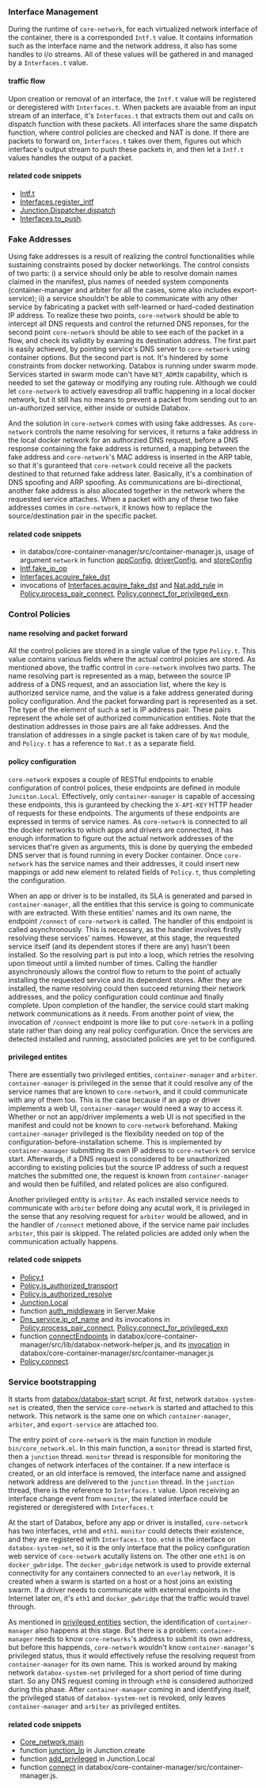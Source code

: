### Interface Management
During the runtime of `core-network`, for each virtualized network interface of the
container, there is a corresponded `Intf.t` value. It contains information such
as the interface name and the network address, it also has some handles to i/o streams.
All of these values will be gathered in and managed by a `Interfaces.t` value.
#### traffic flow
Upon creation or removal of an interface, the `Intf.t` value will be registered or deregistered with `Interfaces.t`.
When packets are avaiable from an input stream of an interface, it's `Interfaces.t` that extracts them out and calls on
dispatch function with these packets. All interfaces share the same dispatch function, where control policies are checked
and NAT is done. If there are packets to forward on, `Interfaces.t` takes over them, figures out which interface's
output stream to push these packets in, and then let a `Intf.t` values handles the output of a packet.
#### related code snippets
- [Intf.t]
- [Interfaces.register_intf]
- [Junction.Dispatcher.dispatch]
- [Interfaces.to_push].

[Intf.t]: https://github.com/me-box/core-network/blob/bd1bc85710d3ead44fdd956d633b9ef38f26fa08/lib/intf.ml#L19-L31
[Interfaces.register_intf]: https://github.com/me-box/core-network/blob/bd1bc85710d3ead44fdd956d633b9ef38f26fa08/lib/interfaces.ml#L108-L132
[Junction.Dispatcher.dispatch]: https://github.com/me-box/core-network/blob/bd1bc85710d3ead44fdd956d633b9ef38f26fa08/lib/junction.ml#L222-L242
[Interfaces.to_push]: https://github.com/me-box/core-network/blob/bd1bc85710d3ead44fdd956d633b9ef38f26fa08/lib/interfaces.ml#L75-L81


### Fake Addresses
Using fake addresses is a result of realizing the control functionalities while sustaining constraints posed by docker networkings.
The control consists of two parts: i) a service should only be able to resolve domain names claimed in the manifest,
plus names of needed system components (container-manager and arbiter for all the cases, some also includes
export-service); ii) a service shouldn't be able to communicate with any other service by fabricating a packet with self-learned
or hard-coded destination IP address. To realize these two points, `core-network` should be able to intercept all DNS
requests and control the returned DNS reponses, for the second point `core-network` should be able to see each of the packet in a flow,
and check its validity by examing its destination address.
The first part is easily achieved, by pointing service's DNS server to `core-network` using container options.
But the second part is not. It's hindered by some constraints from docker networking.
Databox is running under swarm mode. Services started in swarm mode can't have `NET_ADMIN`
capability, which is needed to set the gateway or modifying any routing rule. Although we could let `core-network` to actively eavesdrop
all traffic happening in a local docker network, but it still has no means to prevent a packet from sending out to an un-authorized
service, either inside or outside Databox.

And the solution in `core-network` comes with using fake addresses.
As `core-network` controls the name resolving for services, it returns a fake address in the local docker network for
an authorzied DNS request, before a DNS response containing the fake address is returned, a mapping between the fake address
and `core-network`'s MAC address is inserted in the ARP table, so that it's guranteed that `core-network` could receive all the packets
destined to that returned fake address later. Basically, it's a combination of DNS spoofing and ARP spoofing.
As communications are bi-directional, another fake address is also allocated together in the network where the requested service attaches.
When a packet with any of these two fake addresses comes in `core-network`, it knows how to replace the source/destination pair in the
specific packet.
#### related code snippets
- in databox/core-container-manager/src/container-manager.js, usage of argument `network` in function [appConfig], [driverConfig], and [storeConfig]
- [Intf.fake_ip_op]
- [Interfaces.acquire_fake_dst]
- invocations of [Interfaces.acquire_fake_dst] and [Nat.add_rule] in [Policy.process_pair_connect], [Policy.connect_for_privileged_exn].

[appConfig]: https://github.com/me-box/core-container-manager/blob/4ced8c8891832a936bc6fe4c3a3107ffbafa548c/src/container-manager.js#L441-L503
[driverConfig]: https://github.com/me-box/core-container-manager/blob/4ced8c8891832a936bc6fe4c3a3107ffbafa548c/src/container-manager.js#L388-L439
[storeConfig]: https://github.com/me-box/core-container-manager/blob/4ced8c8891832a936bc6fe4c3a3107ffbafa548c/src/container-manager.js#L505-L554
[Intf.fake_ip_op]: https://github.com/me-box/core-network/blob/bd1bc85710d3ead44fdd956d633b9ef38f26fa08/lib/intf.ml#L97-L121
[Interfaces.acquire_fake_dst]: https://github.com/me-box/core-network/blob/bd1bc85710d3ead44fdd956d633b9ef38f26fa08/lib/interfaces.ml#L95-L100
[Nat.add_rule]: https://github.com/me-box/core-network/blob/bd1bc85710d3ead44fdd956d633b9ef38f26fa08/lib/nat.ml#L25-L35

### Control Policies
#### name resolving and packet forward
All the control policies are stored in a single value of the type `Policy.t`. This value contains various fields
where the actual control poicies are stored.
As mentioned above, the traffic control in `core-network` involves two parts. The name resolving part is represented
as a map, between the source IP address of a DNS request, and an association list, where the key is authorized service name,
and the value is a fake address generated during policy configuration. And the packet forwarding part is represented
as a set. The type of the element of such a set is IP address pair. These pairs represent the whole set of authorized communication
entities. Note that the destination addresses in those pairs are all fake addresses. And the translation of addresses
in a single packet is taken care of by `Nat` module, and `Policy.t` has a reference to `Nat.t` as a separate field.
#### policy configuration
`core-network` exposes a couple of RESTful endpoints to enable configuration of control polices,
these endpoints are defined in module `Junciton.Local`. Effectively, only `container-manager` is capable
of accessing these endpoints, this is guranteed by checking the `X-API-KEY` HTTP header of requests for these endpoints. The arguments of these
endpoints are expressed in terms of service names. As `core-network` is connected to all the docker networks to which apps and drivers are
connected, it has enough information to figure out the actual network addresses of the services that're given as arguments, this is done by
querying the embeded DNS server that is found running in every Docker container.
Once `core-network` has the service names and their addresses, it could insert new mappings or add new element to related fields of `Policy.t`,
thus completing the configuration.

When an app or driver is to be installed, its SLA is generated and parsed in `container-manager`, all the entities that this service is going to
communicate with are extracted. With these entities' names and its own name, the endpoint `/connect` of `core-network` is called. The handler
of this endpoint is called asynchronously. This is necessary, as the handler involves firstly resolving these services' names.
However, at this stage, the requested service itself (and its dependent stores if there are any) hasn't been installed.
So the resolving part is put into a loop, which retries the resolving upon timeout until a limited number of times.
Calling the handler asynchronously allows the control flow to return to the point of actually installing the requested service and its dependent stores.
After they are installed, the name resolving could then succeed returning their network addresses, and the policy configuration could
continue and finally complete. Upon completion of the handler, the service could start making network communications as it needs.
From another point of view, the invocation of `/connect` endpoint is more like to put `core-network` in a polling state rather than doing any real policy configuration.
Once the services are detected installed and running, associated policies are yet to be configured.
#### privileged entites
There are essentially two privileged entities, `container-manager` and `arbiter`. `container-manager` is privileged in the sense that it could
resolve any of the service names that are known to `core-network`, and it could communicate with any of them too. This is the case because
if an app or driver implements a web UI, `container-manager` would need a way to access it. Whether or not an app/driver
implements a web UI is not specified in the manifest and could not be known to `core-network` beforehand. Making `container-manager` privileged
is the flexibility needed on top of the configuration-before-installation scheme.
This is implemented by `container-manager` submitting its own IP address to `core-network` on service start. Afterwards, if a DNS request
is considered to be unauthorized according to existing policies but the source IP address of such a request matches the submitted one, the
request is known from `container-manager` and would then be fulfilled, and related polices are also configured.

Another privileged entity is `arbiter`. As each installed service needs to communicate with `arbiter`
before doing any acutal work, it is privileged in the sense that any resolving request
for `arbiter` would be allowed, and in the handler of `/connect` metioned above, if the service name pair includes `arbiter`, this pair is skipped.
The related policies are added only when the communication actually happens.
#### related code snippets
- [Policy.t]
- [Policy.is_authorized_transport]
- [Policy.is_authorized_resolve]
- [Junction.Local]
- function [auth_middleware] in Server.Make
- [Dns_service.ip_of_name] and its invocations in [Policy.process_pair_connect], [Policy.connect_for_privileged_exn]
- function [connectEndpoints] in databox/core-container-manager/src/lib/databox-network-helper.js,
and its [invocation] in databox/core-container-manager/src/container-manager.js
- [Policy.connect].

[Policy.t]: https://github.com/me-box/core-network/blob/bd1bc85710d3ead44fdd956d633b9ef38f26fa08/lib/policy.ml#L25-L32
[Policy.is_authorized_transport]: https://github.com/me-box/core-network/blob/bd1bc85710d3ead44fdd956d633b9ef38f26fa08/lib/policy.ml#L170-L171
[Policy.is_authorized_resolve]: https://github.com/me-box/core-network/blob/bd1bc85710d3ead44fdd956d633b9ef38f26fa08/lib/policy.ml#L209-L217
[Policy.connect]: https://github.com/me-box/core-network/blob/bd1bc85710d3ead44fdd956d633b9ef38f26fa08/lib/policy.ml#L119-L126
[Junction.Local]: https://github.com/me-box/core-network/blob/bd1bc85710d3ead44fdd956d633b9ef38f26fa08/lib/junction.ml#L15-L211
[auth_middleware]: https://github.com/me-box/core-network/blob/bd1bc85710d3ead44fdd956d633b9ef38f26fa08/lib/server.ml#L74-L94
[Dns_service.ip_of_name]: https://github.com/me-box/core-network/blob/bd1bc85710d3ead44fdd956d633b9ef38f26fa08/lib/dns_service.ml#L44-L57
[connectEndpoints]: https://github.com/me-box/core-container-manager/blob/4ced8c8891832a936bc6fe4c3a3107ffbafa548c/src/lib/databox-network-helper.js#L54-L84
[invocation]: https://github.com/me-box/core-container-manager/blob/4ced8c8891832a936bc6fe4c3a3107ffbafa548c/src/container-manager.js#L187
[Policy.process_pair_connect]: https://github.com/me-box/core-network/blob/bd1bc85710d3ead44fdd956d633b9ef38f26fa08/lib/policy.ml#L86-L116
[Policy.connect_for_privileged_exn]: https://github.com/me-box/core-network/blob/bd1bc85710d3ead44fdd956d633b9ef38f26fa08/lib/policy.ml#L173-L190


### Service bootstrapping
It starts from [databox/databox-start] script. At first, network `databox-system-net` is created,
then the service `core-network` is started and attached to this network. This network is the same one on which `container-manager`, `arbiter`,
and `export-service` are attached too.

The entry point of `core-network` is the main function in module `bin/core_network.ml`. In this main
function, a `monitor` thread is started first, then a `junction` thread.
`monitor` thread is responsible for monitoring the changes of network interfaces of the container.
If a new interface is created, or an old interface is removed, the interface name and assigned network address are delivered to
the `junction` thread. In the `junction` thread, there is the reference to `Interfaces.t` value. Upon receiving an interface change event
from `monitor`, the related interface could be registered or deregistered with `Interfaces.t`

At the start of Databox, before any app or driver is installed, `core-network` has two interfaces, `eth0` and `eth1`. `monitor` could detects their
existence, and they are registered with `Interfaces.t` too. `eth0` is the interface on `databox-system-net`, so it is the only interface
that the policy configuration web service of `core-network` acutally listens on. The other one `eth1` is on `docker_gwbridge`.
The `docker_gwbridge` network is used to provide external connectivity for any containers connected to an `overlay` network,
it is created when a swarm is started on a host or a host joins an existing swarm. If a driver needs to communicate with external endpoints
in the Internet later on, it's `eth1` and `docker_gwbridge` that the traffic would travel through.

As mentioned in [privileged entities](#privileged-entities) section,
the identification of `container-manager` also happens at this stage. But there is a problem:
`container-manager` needs to know `core-networks`'s address to submit its own address, but before this happends, `core-network` wouldn't
know `container-manager`'s privileged status, thus it would effectively refuse the resolving request from `container-manager` for its own name.
This is worked around by making network `databox-system-net` privileged for a short period of time during start. So any DNS request coming in
through `eth0` is considered authorized during this phase.
After `container-manager` coming in and identifying itself, the privileged status of `databox-system-net` is revoked, only leaves
`container-manager` and `arbiter` as privileged entiites.
#### related code snippets
- [Core_network.main]
- function [junction_lp] in Junction.create
- function [add_privileged] in Junction.Local
- function [connect] in databox/core-container-manager/src/container-manager.js.

[databox/databox-start]: https://github.com/me-box/databox/blob/ab44d422791ab3760b2dc01aeeda1179f14567df/databox-start#L192-L194
[Core_network.main]: https://github.com/me-box/core-network/blob/bd1bc85710d3ead44fdd956d633b9ef38f26fa08/bin/core_network.ml#L16-L25
[junction_lp]: https://github.com/me-box/core-network/blob/bd1bc85710d3ead44fdd956d633b9ef38f26fa08/lib/junction.ml#L269-L296
[add_privileged]: https://github.com/me-box/core-network/blob/bd1bc85710d3ead44fdd956d633b9ef38f26fa08/lib/junction.ml#L174-L191
[connect]: https://github.com/me-box/core-container-manager/blob/4ced8c8891832a936bc6fe4c3a3107ffbafa548c/src/container-manager.js#L728-L738
